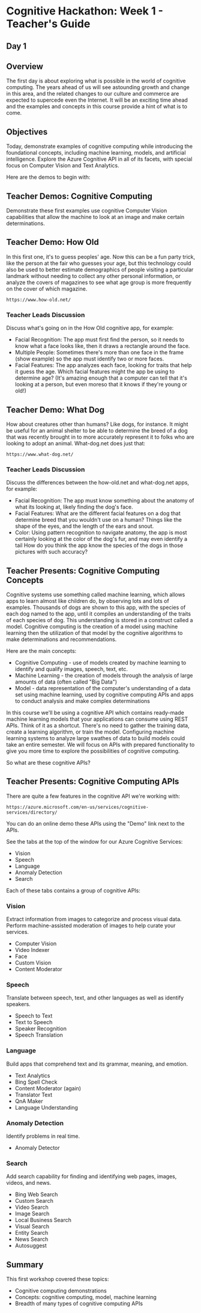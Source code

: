 # Cognitive Hackathon: Week 1 - Teacher's Guide
## Day 1

## Overview

The first day is about exploring what is possible in the world of cognitive computing. The years ahead of us will see astounding growth and change in this area, and the related changes to our culture and commerce are expected to supercede even the Internet. It will be an exciting time ahead and the examples and concepts in this course provide a hint of what is to come. 

## Objectives

Today, demonstrate examples of cognitive computing while introducing the foundational concepts, including machine learning, models, and artificial intelligence. Explore the Azure Cognitive API in all of its facets, with special focus on Computer Vision and Text Analytics.

Here are the demos to begin with:

## Teacher Demos: Cognitive Computing 

Demonstrate these first examples use cognitive Computer Vision capabilities that allow the machine to look at an image and make certain determinations. 

## Teacher Demo: How Old

In this first one, it's to guess peoples' age. Now this can be a fun party trick, like the person at the fair who guesses your age, but this technology could also be used to better estimate demographics of people visiting a particular landmark without needing to collect any other personal information, or analyze the covers of magazines to see what age group is more frequently on the cover of which magazine.

    https://www.how-old.net/

### Teacher Leads Discussion
Discuss what's going on in the How Old cognitive app, for example: 
- Facial Recognition: The app must first find the person, so it needs to know what a face looks like, then it draws a rectangle around the face. 
- Multiple People: Sometimes there's more than one face in the frame (show example) so the app must identify two or more faces. 
- Facial Features: The app analyzes each face, looking for traits that help it guess the age. Which facial features might the app be using to determine age? (It's amazing enough that a computer can tell that it's looking at a person, but even moreso that it knows if they're young or old!)

##  Teacher Demo: What Dog

How about creatures other than humans? Like dogs, for instance. It might be useful for an animal shelter to be able to determine the breed of a dog that was recently brought in to more accurately represent it to folks who are looking to adopt an animal.  What-dog.net does just that:

    https://www.what-dog.net/

### Teacher Leads Discussion
 Discuss the differences between the how-old.net and what-dog.net apps, for example:
- Facial Recognition: The app must know something about the anatomy of what its looking at, likely finding the dog's face.
- Facial Features: What are the different facial features on a dog that determine breed that you wouldn't use on a human? Things like the shape of the eyes, and the length of the ears and snout. 
- Color: Using pattern recognition to navigate anatomy, the app is  most certainly looking at the color of the dog's fur, and may even identify a tail 
How do you think the app know the species of the dogs in those pictures with such accuracy?

## Teacher Presents: Cognitive Computing Concepts

Cognitive systems use something called machine learning, which allows apps to learn almost like children do, by observing lots and lots of examples. Thousands of dogs are shown to this app, with the species of each dog named to the app, until it compiles an understanding of the traits of each species of dog.  This understanding is stored in a construct called a model.  Cognitive computing is the creation of a model using machine learning then the utilization of that model by the cognitive algorithms to make determinations and recommendations.

Here are the main concepts:

* Cognitive Computing - use of models created by machine learning to identify and qualify images, speech, text, etc. 
* Machine Learning - the creation of models through the analysis of large amounts of data (often called "Big Data")
* Model - data representation of the computer's understanding of a data set using machine learning, used by cognitive computing APIs and apps to conduct analysis and make complex determinations

In this course we'll be using a cognitive API which contains ready-made machine learning models that your applications can consume using REST APIs. Think of it as a shortcut. There's no need to gather the training data, create a learning algorithm, or train the model. Configuring machine learning systems to analyze large swathes of data to build models could take an entire semester. We will focus on APIs with prepared functionality to give you more time to explore the possibilities of cognitive computing.

So what are these cognitive APIs?

## Teacher Presents: Cognitive Computing APIs

There are quite a few features in the cognitive API we're working with:

    https://azure.microsoft.com/en-us/services/cognitive-services/directory/

You can do an online demo these APIs using the "Demo" link next to the APIs.

See the tabs at the top of the window for our Azure Cognitive Services:

* Vision
* Speech
* Language
* Anomaly Detection
* Search

Each of these tabs contains a group of cognitive APIs:

### Vision
Extract information from images to categorize and process visual data. Perform machine-assisted moderation of images to help curate your services.
* Computer Vision
* Video Indexer
* Face 
* Custom Vision
* Content Moderator

### Speech
Translate between speech, text, and other languages as well as identify speakers.
* Speech to Text
* Text to Speech
* Speaker Recognition
* Speech Translation

### Language
Build apps that comprehend text and its grammar, meaning, and emotion.
* Text Analytics
* Bing Spell Check
* Content Moderator (again)
* Translator Text
* QnA Maker
* Language Understanding

### Anomaly Detection
Identify problems in real time.
* Anomaly Detector

### Search
Add search capability for finding and identifying web pages, images, videos, and news.
* Bing Web Search
* Custom Search
* Video Search
* Image Search
* Local Business Search
* Visual Search
* Entity Search
* News Search
* Autosuggest

## Summary
This first workshop covered these topics:
* Cognitive computing demonstrations
* Concepts: cognitive computing, model, machine learning
* Breadth of many types of cognitive computing APIs